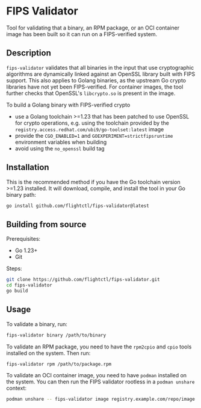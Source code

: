 # FIPS Validator

Tool for validating that a binary, an RPM package, or an OCI container image has been built so it can run on a FIPS-verified system.

## Description

`fips-validator` validates that all binaries in the input that use cryptographic algorithms are dynamically linked against an OpenSSL library built with FIPS support. This also applies to Golang binaries, as the upstream Go crypto libraries have not yet been FIPS-verified. For container images, the tool further checks that OpenSSL's `libcrypto.so` is present in the image.

To build a Golang binary with FIPS-verified crypto

- use a Golang toolchain >=1.23 that has been patched to use OpenSSL for crypto operations, e.g. using the toolchain provided by the `registry.access.redhat.com/ubi9/go-toolset:latest` image
- provide the `CGO_ENABLED=1` and `GOEXPERIMENT=strictfipsruntime` environment variables when building
- avoid using the `no_openssl` build tag

## Installation

This is the recommended method if you have the Go toolchain version >=1.23 installed. It will download, compile, and install the tool in your Go binary path:

```bash
go install github.com/flightctl/fips-validator@latest
```

## Building from source

Prerequisites:

- Go 1.23+
- Git

Steps:

```bash
git clone https://github.com/flightctl/fips-validator.git
cd fips-validator
go build
```

## Usage

To validate a binary, run:

```bash
fips-validator binary /path/to/binary
```

To validate an RPM package, you need to have the `rpm2cpio` and `cpio` tools installed on the system. Then run:

```bash
fips-validator rpm /path/to/package.rpm
```

To validate an OCI container image, you need to have `podman` installed on the system. You can then run the FIPS validator rootless in a `podman unshare` context:

```bash
podman unshare -- fips-validator image registry.example.com/repo/image:tag
```
